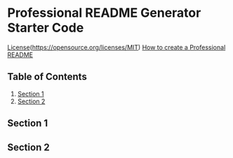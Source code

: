 # Professional README Generator Starter Code
[License](https://img.shields.io/badge/License-MIT-yellow.svg)(https://opensource.org/licenses/MIT)
[How to create a Professional README](./readme-guide.md)

## Table of Contents
1. [Section 1](#section-1)
2. [Section 2](#section-2)

## Section 1

## Section 2